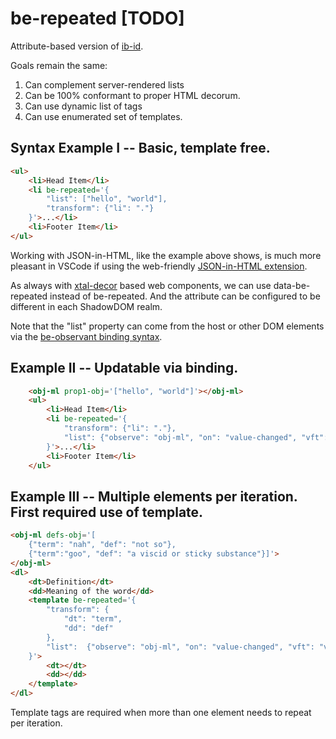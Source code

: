 # be-repeated [TODO]

Attribute-based version of [ib-id](https://github.com/bahrus/ib-id).

Goals remain the same:

1.  Can complement server-rendered lists
2.  Can be 100% conformant to proper HTML decorum.
3.  Can use dynamic list of tags
4.  Can use enumerated set of templates.

## Syntax Example I -- Basic, template free. 

```html
<ul>
    <li>Head Item</li>
    <li be-repeated='{
        "list": ["hello", "world"],
        "transform": {"li": "."}
    }'>...</li>
    <li>Footer Item</li>
</ul>
```

Working with JSON-in-HTML, like the example above shows, is much more pleasant in VSCode if using the web-friendly [JSON-in-HTML extension](https://marketplace.visualstudio.com/items?itemName=andersonbruceb.json-in-html).

As always with [xtal-decor](https://github.com/bahrus/xtal-decor) based web components, we can use data-be-repeated instead of be-repeated.  And the attribute can be configured to be different in each ShadowDOM realm.

Note that the "list" property can come from the host or other DOM elements via the [be-observant binding syntax](https://github.com/bahrus/be-observant).

## Example II -- Updatable via binding.

```html
    <obj-ml prop1-obj='["hello", "world"]'></obj-ml>
    <ul>
        <li>Head Item</li>
        <li be-repeated='{
            "transform": {"li": "."},
            "list": {"observe": "obj-ml", "on": "value-changed", "vft": "value.prop1"}
        }'>...</li>
        <li>Footer Item</li>
    </ul>
```

## Example III -- Multiple elements per iteration.  First required use of template.

```html
<obj-ml defs-obj='[
    {"term": "nah", "def": "not so"}, 
    {"term":"goo", "def": "a viscid or sticky substance"}]'>
</obj-ml>
<dl>
    <dt>Definition</dt>
    <dd>Meaning of the word</dd>
    <template be-repeated='{
        "transform": {
            "dt": "term",
            "dd": "def"
        },
        "list":  {"observe": "obj-ml", "on": "value-changed", "vft": "value.defs"}
    }'>
        <dt></dt>
        <dd></dd>
    </template>
</dl>
```

Template tags are required when more than one element needs to repeat per iteration.




